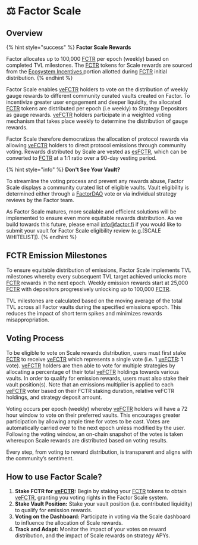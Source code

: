 # ⚖️ Factor Scale

## Overview

{% hint style="success" %}
**Factor Scale Rewards**

Factor allocates up to 100,000 [FCTR](../fctr-token/#fctr) per epoch (weekly) based on completed TVL milestones. The [FCTR](../fctr-token/#fctr) tokens for Scale rewards are sourced from the [Ecosystem Incentives  ](../fctr-token/initial-distribution.md#ecosystem-incentives-20.8)portion allotted during [FCTR](../fctr-token/#fctr) initial distribution.
{% endhint %}

Factor Scale enables [veFCTR](../fctr-token/#vefctr) holders to vote on the distribution of weekly gauge rewards to different community curated vaults created on Factor. To incentivize greater user engagement and deeper liquidity, the allocated [FCTR](../fctr-token/) tokens are distributed per epoch (i.e weekly) to Strategy Depositors as gauge rewards. [veFCTR](../fctr-token/#vefctr)  holders participate in a weighted voting mechanism that takes place weekly to determine the distribution of gauge rewards.&#x20;

Factor Scale therefore democratizes the allocation of protocol rewards via allowing [veFCTR](../fctr-token/#vefctr) holders to direct protocol emissions through community voting. Rewards distributed by Scale are vested as [esFCTR](../fctr-token/#esfctr), which can be converted to [FCTR](../fctr-token/#fctr) at a 1:1 ratio over a 90-day vesting period.&#x20;

{% hint style="info" %}
**Don't See Your Vault?**

To streamline the voting process and prevent any rewards abuse, Factor Scale displays a community curated list of eligible vaults. Vault eligibility is determined either through a [FactorDAO](../factordao/) vote or via individual strategy reviews by the Factor team.

As Factor Scale matures, more scalable and efficient solutions will be implemented to ensure even more equitable rewards distribution. As we build towards this future, please email [info@factor.fi](mailto:info@factor.fi) if you would like to submit your vault for Factor Scale eligibility review (e.g.\[SCALE WHITELIST]).
{% endhint %}

## FCTR Emission Milestones

To ensure equitable distribution of emissions, Factor Scale implements TVL milestones whereby every subsequent TVL target achieved unlocks more [FCTR](../fctr-token/#fctr) rewards in the next epoch. Weekly emission rewards start at 25,000 [FCTR](../fctr-token/#fctr) with depositors progressively unlocking up to 100,000 [FCTR](../fctr-token/#fctr).

TVL milestones are calculated based on the moving average of the total TVL across all Factor vaults during the specified emissions epoch. This reduces the impact of short term spikes and minimizes rewards misappropriation.&#x20;

## Voting Process

To be eligible to vote on Scale rewards distribution, users must first stake [FCTR](../fctr-token/#fctr) to receive [veFCTR](../fctr-token/#vefctr) which represents a single vote (i.e. 1 [veFCTR](../fctr-token/#vefctr): 1 vote). [veFCTR](../fctr-token/#vefctr) holders are then able to vote for multiple strategies by allocating a percentage of their total [veFCTR](../fctr-token/#vefctr) holdings towards various vaults. In order to qualify for emission rewards, users must also stake their vault position(s). Note that an emissions multiplier is applied to each [veFCTR](../fctr-token/#vefctr) voter based on their FCTR staking duration, relative veFCTR holdings, and strategy deposit amount.

Voting occurs per epoch (weekly) whereby [veFCTR](../fctr-token/#vefctr) holders will have a 72 hour window to vote on their preferred vaults. This encourages greater participation by allowing ample time for votes to be cast. Votes are automatically carried over to the next epoch unless modified by the user. Following the voting window, an on-chain snapshot of the votes is taken whereupon Scale rewards are distributed based on voting results.

Every step, from voting to reward distribution, is transparent and aligns with the community’s sentiment.

## **How to use Factor Scale?**

1. **Stake FCTR for** [**veFCTR**](../fctr-token/#vefctr)**:** Begin by staking your [FCTR](../fctr-token/#fctr) tokens to obtain [veFCTR](../fctr-token/#vefctr), granting you voting rights in the Factor Scale system.
2. **Stake Vault Position:** Stake your vault position (i.e. contributed liquidity) to qualify for emission rewards.
3. **Voting on the Dashboard:** Participate in voting via the Scale dashboard to influence the allocation of Scale rewards.
4. **Track and Adapt:** Monitor the impact of your votes on reward distribution, and the impact of Scale rewards on strategy APYs.
